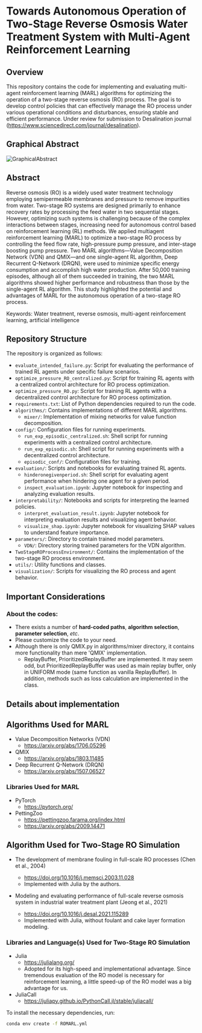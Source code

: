 # Towards Autonomous Operation of Two-Stage Reverse Osmosis Water Treatment System with Multi-Agent Reinforcement Learning

## Overview

This repository contains the code for implementing and evaluating multi-agent reinforcement learning (MARL) algorithms for optimizing the operation of a two-stage reverse osmosis (RO) process. The goal is to develop control policies that can effectively manage the RO process under various operational conditions and disturbances, ensuring stable and efficient performance. Under review for submission to Desalination journal (https://www.sciencedirect.com/journal/desalination).

## Graphical Abstract
![GraphicalAbstract](https://github.com/user-attachments/assets/608ddaf7-ff39-4e18-aa3f-c72878d24ddf)

## Abstract
Reverse osmosis (RO) is a widely used water treatment technology employing semipermeable membranes and pressure to remove impurities from water. Two-stage RO systems are designed primarily to enhance recovery rates by processing the feed water in two sequential stages. However, optimizing such systems is challenging because of the complex interactions between stages, increasing need for autonomous control based on reinforcement learning (RL) methods. We applied multiagent reinforcement learning (MARL) to optimize a two-stage RO process by controlling the feed flow rate, high-pressure pump pressure, and inter-stage boosting pump pressure. Two MARL algorithms—Value Decomposition Network (VDN) and QMIX—and one single-agent RL algorithm, Deep Recurrent Q-Network (DRQN), were used to minimize specific energy consumption and accomplish high water production. After 50,000 training episodes, although all of them succeeded in training, the two MARL algorithms showed higher performance and robustness than those by the single-agent RL algorithm. This study highlighted the potential and advantages of MARL for the autonomous operation of a two-stage RO process.

Keywords: Water treatment, reverse osmosis, multi-agent reinforcement learning, artificial intelligence

## Repository Structure

The repository is organized as follows:

-   `evaluate_intended_failure.py`: Script for evaluating the performance of trained RL agents under specific failure scenarios.
-   `optimize_pressure_RO_centralized.py`: Script for training RL agents with a centralized control architecture for RO process optimization.
-   `optimize_pressure_RO.py`: Script for training RL agents with a decentralized control architecture for RO process optimization.
-   `requirements.txt`: List of Python dependencies required to run the code.
-   `algorithms/`: Contains implementations of different MARL algorithms.
    -   `mixer/`: Implementation of mixing networks for value function decomposition.
-   `config/`: Configuration files for running experiments.
    -   `run_exp_episodic_centralized.sh`: Shell script for running experiments with a centralized control architecture.
    -   `run_exp_episodic.sh`: Shell script for running experiments with a decentralized control architecture.
    -   `episodic_conf/`: Configuration files for training.
-   `evaluation/`: Scripts and notebooks for evaluating trained RL agents.
    -   `hinderonegivenperiod.sh`: Shell script for evaluating agent performance when hindering one agent for a given period.
    -   `inspect_evaluation.ipynb`: Jupyter notebook for inspecting and analyzing evaluation results.
-   `interpretability/`: Notebooks and scripts for interpreting the learned policies.
    -   `interpret_evaluation_result.ipynb`: Jupyter notebook for interpreting evaluation results and visualizing agent behavior.
    -   `visualize_shap.ipynb`: Jupyter notebook for visualizing SHAP values to understand feature importance.
-   `parameters/`: Directory to contain trained model parameters.
    -   `VDN/`: Directory storing trained parameters for the VDN algorithm.
-   `TwoStageROProcessEnvironment/`: Contains the implementation of the two-stage RO process environment.
-   `utils/`: Utility functions and classes.
-   `visualization/`: Scripts for visualizing the RO process and agent behavior.

## Important Considerations

### About the codes:
-   There exists a number of **hard-coded paths**, **algorithm selection**, **parameter selection**, _etc_.
-   Please customize the code to your need.
-   Although there is only QMIX.py in algorithms/mixer directory, it contains more functionality than mere 'QMIX' implementation.
    -   ReplayBuffer, PrioritizedReplayBuffer are implemented. It may seem odd, but PrioritizedReplayBuffer was used as main replay buffer, only in UNIFORM mode (same function as vanilla ReplayBuffer). In addition, methods such as loss calculation are implemented in the class.

## Details about implementation

## Algorithms Used for MARL
-   Value Decomposition Networks (VDN)
    -   https://arxiv.org/abs/1706.05296
-   QMIX
    -   https://arxiv.org/abs/1803.11485
-   Deep Recurrent Q-Network (DRQN)
    -   https://arxiv.org/abs/1507.06527

### Libraries Used for MARL
-   PyTorch
    -   https://pytorch.org/
-   PettingZoo
    -   https://pettingzoo.farama.org/index.html
    -   https://arxiv.org/abs/2009.14471


## Algorithm Used for Two-Stage RO Simulation
-   The development of membrane fouling in full-scale RO processes (Chen et al., 2004)
    -   https://doi.org/10.1016/j.memsci.2003.11.028
    -   Implemented with Julia by the authors.

-   Modeling and evaluating performance of full-scale reverse osmosis system in industrial water treatment plant (Jeong et al., 2021)
    -   https://doi.org/10.1016/j.desal.2021.115289
    -   Implemented with Julia, without foulant and cake layer formation modeling. 

### Libraries and Language(s) Used for Two-Stage RO Simulation
-   Julia
    -   https://julialang.org/
    -   Adopted for its high-speed and implementational advantage. Since tremendous evaluation of the RO model is necessary for reinforcement learning, a little speed-up of the RO model was a big advantage for us.
-   JuliaCall
    -   https://juliapy.github.io/PythonCall.jl/stable/juliacall/




To install the necessary dependencies, run:

```bash
conda env create -f ROMARL.yml
